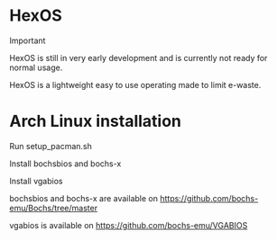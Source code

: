 # HexOS

>[!IMPORTANT]
>HexOS is still in very early development and is currently not ready for normal usage.

HexOS is a lightweight easy to use operating made to limit e-waste.

# Arch Linux installation

Run setup_pacman.sh

Install bochsbios and bochs-x

Install vgabios

bochsbios and bochs-x are available on https://github.com/bochs-emu/Bochs/tree/master

vgabios is available on https://github.com/bochs-emu/VGABIOS
